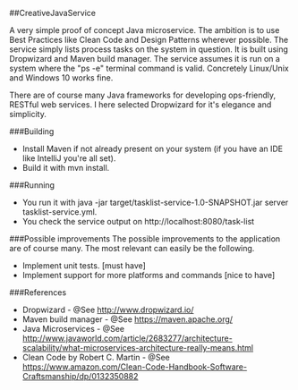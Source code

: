 ##CreativeJavaService

A very simple proof of concept Java microservice. The ambition is to use Best Practices like Clean Code and Design Patterns wherever possible. 
The service simply lists process tasks on the system in question. It is built using Dropwizard and Maven build manager.
The service assumes it is run on a system where the "ps -e" terminal command is valid. Concretely Linux/Unix and Windows 10 works fine.

There are of course many Java frameworks for developing ops-friendly, RESTful web services. 
I here selected Dropwizard for it's elegance and simplicity.

###Building
* Install Maven if not already present on your system (if you have an IDE like IntelliJ you're all set).
* Build it with mvn install.

###Running
* You run it with java -jar target/tasklist-service-1.0-SNAPSHOT.jar server tasklist-service.yml.
* You check the service output on http://localhost:8080/task-list

###Possible improvements
The possible improvements to the application are of course many. The most relevant can easily be the following.

* Implement unit tests. [must have]
* Implement support for more platforms and commands [nice to have]
        
###References
* Dropwizard - @See http://www.dropwizard.io/
* Maven build manager - @See https://maven.apache.org/
* Java Microservices - @See http://www.javaworld.com/article/2683277/architecture-scalability/what-microservices-architecture-really-means.html
* Clean Code by Robert C. Martin - @See https://www.amazon.com/Clean-Code-Handbook-Software-Craftsmanship/dp/0132350882
